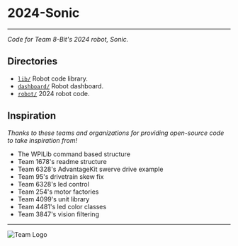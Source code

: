 # 2024-Sonic

---
_Code for Team 8-Bit's 2024 robot, Sonic._

## Directories

- [`lib/`](lib) Robot code library.
- [`dashboard/`](dashboard) Robot dashboard.
- [`robot/`](robot/src/main/kotlin/org/team9432) 2024 robot code.

## Inspiration

_Thanks to these teams and organizations for providing open-source code to take inspiration from!_

- The WPILib command based structure
- Team 1678's readme structure
- Team 6328's AdvantageKit swerve drive example
- Team 95's drivetrain skew fix
- Team 6328's led control
- Team 254's motor factories
- Team 4099's unit library
- Team 4481's led color classes
- Team 3847's vision filtering

---

![Team Logo](https://github.com/Team-8-bit/2024-Sonic/assets/87742096/9f2b265a-bd20-4c62-a7e0-9c9973b29a20)
